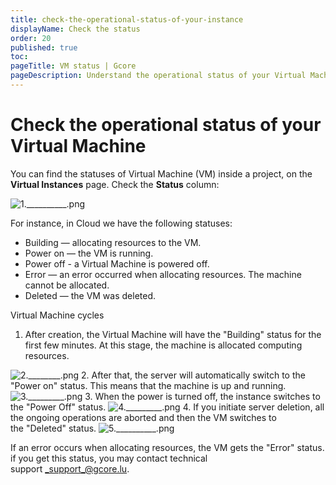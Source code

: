 ```yaml
---
title: check-the-operational-status-of-your-instance
displayName: Check the status
order: 20
published: true
toc:
pageTitle: VM status | Gcore
pageDescription: Understand the operational status of your Virtual Machine - Building, Power on, Power off, Error, and Deleted.
---
```

# Check the operational status of your Virtual Machine

You can find the statuses of Virtual Machine (VM) inside a project, on the **Virtual Instances** page. Check the **Status** column:

<img src="https://assets.gcore.pro/docs/cloud/virtual-instances/check-the-operational-status-of-your-instance/1.__________.png" alt="1.__________.png">

For instance, in Cloud we have the following statuses: 

*   Building — allocating resources to the VM. 
*   Power on — the VM is running.  
*   Power off - a Virtual Machine is powered off.  
*   Error — an error occurred when allocating resources. The machine cannot be allocated. 
*   Deleted — the VM was deleted.  

Virtual Machine cycles 

1.  After creation, the Virtual Machine will have the "Building" status for the first few minutes. At this stage, the machine is allocated computing resources. 
<img src="https://assets.gcore.pro/docs/cloud/virtual-instances/check-the-operational-status-of-your-instance/2.________.png" alt="2.________.png">
2.  After that, the server will automatically switch to the "Power on" status. This means that the machine is up and running. 
<img src="https://assets.gcore.pro/docs/cloud/virtual-instances/check-the-operational-status-of-your-instance/3._________.png" alt="3._________.png">
3.  When the power is turned off, the instance switches to the "Power Off" status. 
<img src="https://assets.gcore.pro/docs/cloud/virtual-instances/check-the-operational-status-of-your-instance/4._________.png" alt="4._________.png">
4.  If you initiate server deletion, all the ongoing operations are aborted and then the VM switches to the "Deleted" status. 
<img src="https://assets.gcore.pro/docs/cloud/virtual-instances/check-the-operational-status-of-your-instance/5.__________.png" alt="5.__________.png">

If an error occurs when allocating resources, the VM gets the "Error" status. if you get this status, you may contact technical support _support_@gcore.lu.